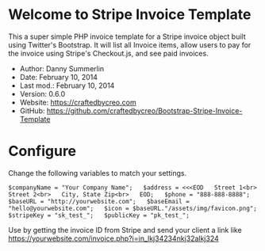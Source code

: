 Welcome to Stripe Invoice Template
==================================
This a super simple PHP invoice template for a Stripe invoice object built using Twitter's Bootstrap. It will list all Invoice items, allow users to pay for the invoice using Stripe's Checkout.js, and see paid invoices.


* Author:    Danny Summerlin
* Date:      February 10, 2014
* Last mod.: February 10, 2014
* Version:   0.6.0
* Website:   <https://craftedbycreo.com>
* GitHub:    <https://github.com/craftedbycreo/Bootstrap-Stripe-Invoice-Template>


Configure 
=========

Change the following variables to match your settings.

`$companyName = "Your Company Name";  
$address = <<<EOD  
Street 1<br>  
Street 2<br>  
City, State Zip<br>  
EOD;  
$phone = "888-888-8888";  
$baseURL = "http://yourwebsite.com";  
$baseEmail = "hello@yourwebsite.com";  
$icon = $baseURL."/assets/img/favicon.png";  
$stripeKey = "sk_test_";  
$publicKey = "pk_test_";`  

Use by getting the invoice ID from Stripe and send your client a link like https://yourwebsite.com/invoice.php?i=in_lkj34234nkj32alkj324
